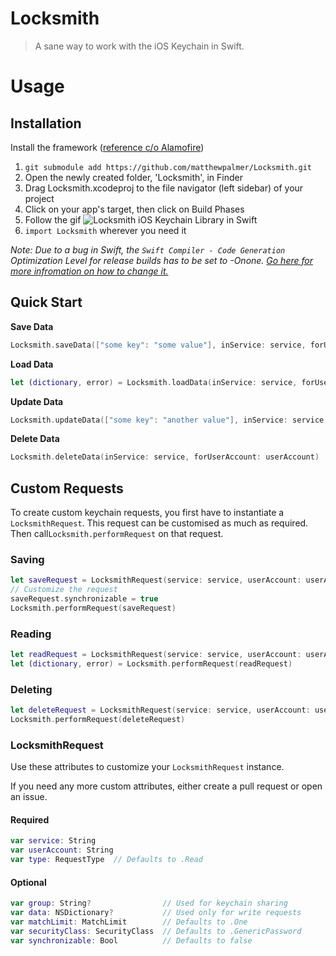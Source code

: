 # Locksmith

> A sane way to work with the iOS Keychain in Swift.

# Usage
## Installation
Install the framework ([reference c/o Alamofire](https://github.com/Alamofire/Alamofire))


1. `git submodule add https://github.com/matthewpalmer/Locksmith.git`
2. Open the newly created folder, 'Locksmith', in Finder
3. Drag Locksmith.xcodeproj to the file navigator (left sidebar) of your project
4. Click on your app's target, then click on Build Phases
5. Follow the gif ![Locksmith iOS Keychain Library in Swift](http://i.imgur.com/cwB8tAI.gif)
6. `import Locksmith` wherever you need it

*Note: Due to a bug in Swift, the `Swift Compiler - Code Generation` Optimization Level for release builds has to be set to -Onone. [Go here for more infromation on how to change it.](http://matthewpalmer.net/blog/2014/12/11/change-optimization-level-xcode-swift/)*

## Quick Start

**Save Data**

```swift
Locksmith.saveData(["some key": "some value"], inService: service, forUserAccount: userAccount)
```

**Load Data**

```swift
let (dictionary, error) = Locksmith.loadData(inService: service, forUserAccount: userAccount)
```

**Update Data**

```swift
Locksmith.updateData(["some key": "another value"], inService: service, forUserAccount: userAccount)
```

**Delete Data**
```swift
Locksmith.deleteData(inService: service, forUserAccount: userAccount)
```

## Custom Requests
To create custom keychain requests, you first have to instantiate a `LocksmithRequest`. This request can be customised as much as required. Then call`Locksmith.performRequest` on that request.

### Saving
```swift
let saveRequest = LocksmithRequest(service: service, userAccount: userAccount, data: ["some key": "some value"])
// Customize the request
saveRequest.synchronizable = true
Locksmith.performRequest(saveRequest)
```

### Reading
```swift
let readRequest = LocksmithRequest(service: service, userAccount: userAccount)
let (dictionary, error) = Locksmith.performRequest(readRequest)
```

### Deleting
```swift
let deleteRequest = LocksmithRequest(service: service, userAccount: userAccount, requestType: .Delete)
Locksmith.performRequest(deleteRequest)
```

### LocksmithRequest
Use these attributes to customize your `LocksmithRequest` instance.

If you need any more custom attributes, either create a pull request or open an issue.

#### Required
```swift
var service: String
var userAccount: String
var type: RequestType  // Defaults to .Read
```

#### Optional
```swift
var group: String?                // Used for keychain sharing
var data: NSDictionary?           // Used only for write requests
var matchLimit: MatchLimit        // Defaults to .One
var securityClass: SecurityClass  // Defaults to .GenericPassword
var synchronizable: Bool          // Defaults to false
```
